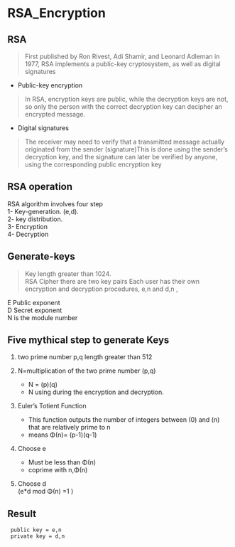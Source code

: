 RSA_Encryption
==========

RSA
-----

> First published by Ron Rivest, Adi Shamir, and Leonard Adleman in 1977, RSA implements a public-key cryptosystem, as well as digital signatures

 * Public-key encryption     
> In RSA, encryption keys are public, while the decryption keys are not, so only the person with the correct decryption key can decipher an encrypted message.

* Digital signatures                          

> The receiver may need to verify that a transmitted message actually originated from the sender (signature)This is done using the sender’s decryption key, and the signature can later be verified by anyone, using the corresponding public encryption key

RSA operation
-----
RSA algorithm involves four step    
1- Key-generation. (e,d).   
2- key distribution.    
3- Encryption     
4- Decryption   

Generate-keys 
-----
> Key length greater than 1024.   
> RSA Cipher there are two key pairs
> Each user has their own encryption and decryption procedures, e,n and d,n , 
   
   E Public exponent  
   D Secret exponent  
   N is the module number  

Five mythical step to generate Keys 
-----
              
  1.  two prime number p,q length greater than 512                  
      
  2.  N=multiplication of the two prime number (p,q)                      
      * N = (p)(q)                  
      * N using during the encryption and decryption.                   
      
  3.  Euler’s Totient Function 
      *  This function outputs the number of integers between (0) and (n) that are relatively prime to n                                                                           
      -  means  Φ(n)= (p-1)(q-1)                                                             
      
  4.  Choose e                                      
      - Must be less than Φ(n)                 
      - coprime with n,Φ(n)            
      
  5. Choose d   
        (e*d mod Φ(n) =1 )                         
  
  Result
  ----
     public key = e,n    
     private key = d,n 
